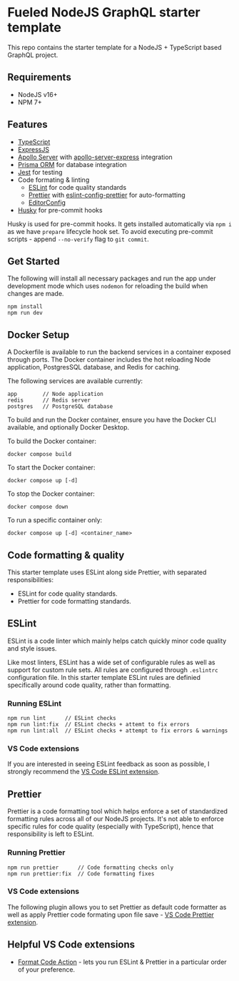 # Fueled NodeJS GraphQL starter template

This repo contains the starter template for a NodeJS + TypeScript based GraphQL project.

## Requirements

- NodeJS v16+
- NPM 7+

## Features

- [TypeScript](https://www.typescriptlang.org/)
- [ExpressJS](https://github.com/expressjs/express)
- [Apollo Server](https://github.com/apollographql/apollo-server) with [apollo-server-express](https://github.com/apollographql/apollo-server/tree/main/packages/apollo-server-express) integration
- [Prisma ORM](https://github.com/prisma/prisma) for database integration
- [Jest](https://github.com/facebook/jest) for testing
- Code formating & linting
  - [ESLint](https://github.com/eslint/eslint) for code quality standards
  - [Prettier](https://github.com/prettier/prettier) with [eslint-config-prettier](https://github.com/prettier/eslint-config-prettier) for auto-formatting
  - [EditorConfig](https://editorconfig.org/)
- [Husky](https://github.com/typicode/husky) for pre-commit hooks

Husky is used for pre-commit hooks. It gets installed automatically via `npm i` as we have `prepare` lifecycle hook set.
To avoid executing pre-commit scripts - append `--no-verify` flag to `git commit`.

## Get Started

The following will install all necessary packages and run the app under development mode which uses `nodemon` for reloading the build when changes are made.

```
npm install
npm run dev
```

## Docker Setup

A Dockerfile is available to run the backend services in a container exposed through ports. The Docker container
includes the hot reloading Node application, PostgresSQL database, and Redis for caching.

The following services are available currently:

```
app        // Node application
redis      // Redis server
postgres   // PostgreSQL database
```

To build and run the Docker container, ensure you have the Docker CLI available, and optionally Docker Desktop.

To build the Docker container:

```
docker compose build
```

To start the Docker container:

```
docker compose up [-d]
```

To stop the Docker container:

```
docker compose down
```

To run a specific container only:

```
docker compose up [-d] <container_name>
```

## Code formatting & quality

This starter template uses ESLint along side Prettier, with separated responsibilities:
- ESLint for code quality standards.
- Prettier for code formatting standards.

## ESLint

ESLint is a code linter which mainly helps catch quickly minor code quality and style issues.

Like most linters, ESLint has a wide set of configurable rules as well as support for custom rule sets. All rules are configured through `.eslintrc` configuration file.
In this starter template ESLint rules are definied specifically around code quality, rather than formatting.

### Running ESLint

```
npm run lint      // ESLint checks
npm run lint:fix  // ESLint checks + attemt to fix errors
npm run lint:all  // ESLint checks + attempt to fix errors & warnings
```

### VS Code extensions

If you are interested in seeing ESLint feedback as soon as possible, I strongly recommend the [VS Code ESLint extension](https://marketplace.visualstudio.com/items?itemName=dbaeumer.vscode-eslint).


## Prettier

Prettier is a code formatting tool which helps enforce a set of standardized formatting rules across all of our NodeJS projects.
It's not able to enforce specific rules for code quality (especially with TypeScript), hence that responsibility is left to ESLint.

### Running Prettier

```
npm run prettier      // Code formatting checks only
npm run prettier:fix  // Code formatting fixes
```

### VS Code extensions

The following plugin allows you to set Prettier as default code formatter as well as apply Prettier code formating upon file save - [VS Code Prettier extension](https://marketplace.visualstudio.com/items?itemName=esbenp.prettier-vscode).

## Helpful VS Code extensions

- [Format Code Action](https://marketplace.visualstudio.com/items?itemName=rohit-gohri.format-code-action&ssr=false#overview) - lets you run ESLint & Prettier in a particular order of your preference.
